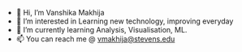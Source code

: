- 👋 Hi, I’m Vanshika Makhija
- 👀 I’m interested in Learning new technology, improving everyday
- 🌱 I’m currently learning Analysis, Visualisation, ML.
- 📫 You can reach me @ vmakhija@stevens.edu

<!---
VanshiMakhija/VanshiMakhija is a ✨ special ✨ repository because its `README.md` (this file) appears on your GitHub profile.
You can click the Preview link to take a look at your changes.
--->
